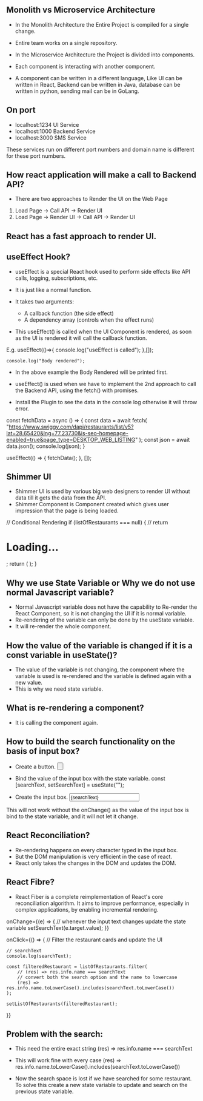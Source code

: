 ## Monolith vs Microservice Architecture
- In the Monolith  Architecture the Entire Project is compiled for a single change.
- Entire team works on a single repository.

- In the Microservice Architecture the Project is divided into components.
- Each component is interacting with another component.
- A component can be written in a different language, Like UI can be written in React, 
  Backend can be written in Java, database can be written in python, sending mail can be in GoLang.

## On port 
- localhost:1234 UI Service
- localhost:1000 Backend Service
- localhost:3000 SMS Service

These services run on different port numbers and domain name is different for these port numbers.

## How react application will make a call to Backend API?
- There are two approaches to Render the UI on the Web Page
1. Load Page -> Call API -> Render UI
2. Load Page -> Render UI -> Call API -> Render UI

## React has a fast approach to render UI.

## useEffect Hook?
- useEffect is a special React hook used to perform side effects like API calls, logging, subscriptions, etc.

- It is just like a normal function.

- It takes two arguments:
  - A callback function (the side effect)
  - A dependency array (controls when the effect runs)
 
- This useEffect() is called when the UI Component is rendered, as soon as the UI is rendered it will call the callback function.

E.g.
    useEffect(()=>{
        console.log("useEffect is called");
    },[]);

    console.log("Body rendered");

- In the above example the Body Rendered will be printed first.
- useEffect() is used when we have to implement the 2nd approach to call the Backend API, using the fetch() with promises.

- Install the Plugin to see the data in the console log otherwise it will throw error.

const fetchData = async () => {
    const data = await fetch(
        "https://www.swiggy.com/dapi/restaurants/list/v5?lat=28.65420&lng=77.23730&is-seo-homepage-enabled=true&page_type=DESKTOP_WEB_LISTING"
    );
    const json = await data.json();
    console.log(json);
}

useEffect(() => {
    fetchData();
}, []);

## Shimmer UI
- Shimmer UI is used by various big web designers to render UI without data till it gets the data from the API. 
- Shimmer Component is Component created which gives user impression that the page is being loaded.


// Conditional Rendering
if (listOfRestaurants === null) {
    // return <h1>Loading...</h1>;
    return (
        <Shimmer />
    );
}

## Why we use State Variable or Why we do not use normal Javascript variable?
- Normal Javascript variable does not have the capability to Re-render the React Component, so 
  it is not changing the UI if it is normal variable.
- Re-rendering of the variable can only be done by the useState variable.
- It will re-render the whole component.

## How the value of the variable is changed if it is a const variable in useState()?
- The value of the variable is not changing, the component where the variable is used is re-rendered and the 
  variable is defined again with a new value.
- This is why we need state variable.

## What is re-rendering a component?
- It is calling the component again.


## How to build the search functionality on the basis of input box?
- Create a button.
  <button onClick={}>

- Bind the value of the input box with the state variable.
  const [searchText, setSearchText] = useState("");

- Create the input box.
  <input type="text" className="search-box" value={searchText}>

This will not work without the onChange() as the value of the input box is bind to the state variable, and it will not let it change.

## React Reconciliation?
- Re-rendering happens on every character typed in the input box.
- But the DOM manipulation is very efficient in the case of react.
- React only takes the changes in the DOM and updates the DOM.

## React Fibre?
- React Fiber is a complete reimplementation of React's core reconciliation algorithm. It aims to improve performance, especially in
  complex applications, by enabling incremental rendering. 

onChange={(e) => {
    // whenever the input text changes update the state variable
    setSearchText(e.target.value);
}}

onClick={() => {
    // Filter the restaurant cards and update the UI
    
    // searchText
    console.log(searchText);

    const filteredRestaurant = listOfRestaurants.filter(
        // (res) => res.info.name === searchText
        // convert both the search option and the name to lowercase
        (res) => res.info.name.toLowerCase().includes(searchText.toLowerCase())
    );
    
    setListOfRestaurants(filteredRestaurant);
}}

## Problem with the search:
- This need the entire exact string
  (res) => res.info.name === searchText

- This will work fine with every case
  (res) => res.info.name.toLowerCase().includes(searchText.toLowerCase())

- Now the search space is lost if we have searched for some restaurant.
  To solve this create a new state variable to update and search on the previous state variable.





